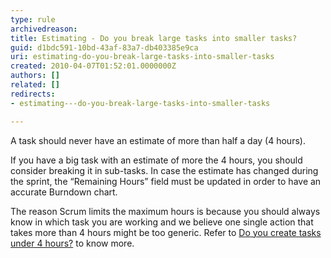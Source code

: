 ```yaml
---
type: rule
archivedreason: 
title: Estimating - Do you break large tasks into smaller tasks?
guid: d1bdc591-10bd-43af-83a7-db403385e9ca
uri: estimating-do-you-break-large-tasks-into-smaller-tasks
created: 2010-04-07T01:52:01.0000000Z
authors: []
related: []
redirects:
- estimating---do-you-break-large-tasks-into-smaller-tasks

---
```


A task should never have an estimate of more than half a day (4 hours).

<!--endintro-->

If you have a big task with an estimate of more the 4 hours, you should consider breaking it in sub-tasks. In case the estimate has changed during the sprint, the “Remaining Hours” field must be updated in order to have an accurate Burndown chart.

The reason Scrum limits the maximum hours is because you should always know in which task you are working and we believe one single action that takes more than 4 hours might be too generic. Refer to [Do you create tasks under 4 hours?](/spec-do-you-create-tasks-under-4-hours) to know more.

